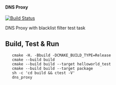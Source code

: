 #### DNS Proxy

[![Build Status](https://travis-ci.org/Ranihilator/dns_proxy.svg?branch=master)](https://travis-ci.org/Ranihilator/dns_proxy)

DNS Proxy with blacklist filter test task

## Build, Test & Run
```shell
   cmake -H. -Bbuild -DCMAKE_BUILD_TYPE=Release
   cmake --build build
   cmake --build build --target helloworld_test
   cmake --build build --target package
   sh -c 'cd build && ctest -V'
   dns_proxy
```

